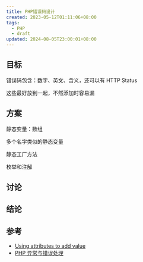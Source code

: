 ```yaml
---
title: PHP错误码设计
created: 2023-05-12T01:11:06+08:00
tags:
  - PHP
  - draft
updated: 2024-08-05T23:00:01+08:00
---
```


## 目标

错误码包含：数字、英文、含义，还可以有 HTTP Status

这些最好放到一起，不然添加时容易漏

## 方案

静态变量：数组

多个名字类似的静态变量

静态工厂方法

枚举和注解

## 讨论

## 结论

## 参考

- [Using attributes to add value](https://laravel-news.com/using-attributes-to-add-value?utm_medium=email&utm_campaign=Laravel%20News%20Daily%202023-04-27&utm_content=Laravel%20News%20Daily%202023-04-27+CID_8d1e7adeaf80f59533f51d1e5bc52d9d&utm_source=email%20marketing&utm_term=Using%20attributes%20to%20add%20value)
- [PHP 异常与错误处理](https://mp.weixin.qq.com/s/H3iLccKXIp6tkzbNULYFKw)
